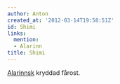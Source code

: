 ```yaml
---
author: Anton
created_at: '2012-03-14T19:58:51Z'
id: Shimi
links:
  mention:
  - Alarinn
title: Shimi
---
```


[Alarinnsk] kryddad fårost.

  [Alarinnsk]: Alarinn
